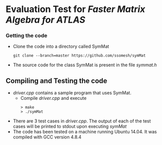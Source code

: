 # Evaluation Test for *Faster Matrix Algebra for ATLAS*

### Getting the code

- Clone the code into a directory called SymMat
    ```
    git clone --branch=master https://github.com/ssomesh/symMat
    ```
- The source code for the class SymMat is present in the file *symmat.h*

## Compiling and Testing the code

- *driver.cpp* contains a sample program that uses SymMat.
    - Compile *driver.cpp* and execute
        ```    
        > make
        > ./symMat
        ```
- There are 3 test cases in *driver.cpp*. The output of each of the test cases will be printed to stdout upon executing *symMat*
- The code has been tested on a machine running Ubuntu 14.04. It was compiled with GCC version 4.8.4
